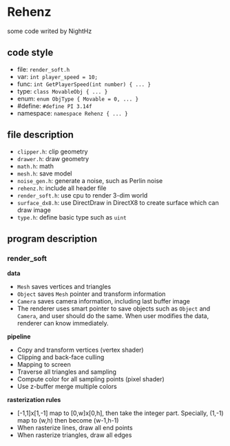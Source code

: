 # Rehenz

some code writed by NightHz

## code style

- file: `render_soft.h`
- var: `int player_speed = 10;`
- func: `int GetPlayerSpeed(int number) { ... }`
- type: `class MovableObj { ... }`
- enum: `enum ObjType { Movable = 0, ... }`
- #define: `#define PI 3.14f`
- namespace: `namespace Rehenz { ... }`

## file description

- `clipper.h`: clip geometry
- `drawer.h`: draw geometry
- `math.h`: math
- `mesh.h`: save model
- `noise_gen.h`: generate a noise, such as Perlin noise
- `rehenz.h`: include all header file
- `render_soft.h`: use cpu to render 3-dim world
- `surface_dx8.h`: use DirectDraw in DirectX8 to create surface which can draw image
- `type.h`: define basic type such as `uint`


## program description

### render_soft

**data**

- `Mesh` saves vertices and triangles
- `Object` saves `Mesh` pointer and transform information
- `Camera` saves camera information, including last buffer image
- The renderer uses smart pointer to save objects such as `Object` and `Camera`, and user should do the same. When user modifies the data, renderer can know immediately.

**pipeline**

- Copy and transform vertices (vertex shader)
- Clipping and back-face culling
- Mapping to screen
- Traverse all triangles and sampling
- Compute color for all sampling points (pixel shader)
- Use z-buffer merge multiple colors

**rasterization rules**

- [-1,1]x[1,-1] map to [0,w]x[0,h], then take the integer part. Specially, (1,-1) map to (w,h) then become (w-1,h-1)
- When rasterize lines, draw all end points
- When rasterize triangles, draw all edges

